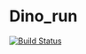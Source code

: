 # Dino_run
[![Build Status](https://app.travis-ci.com/yashlimbasiya/Triangle546.svg?branch=main)](https://app.travis-ci.com/yashlimbasiya/Triangle546)
